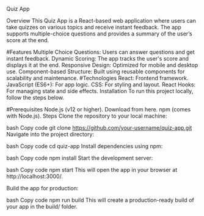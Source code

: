 Quiz App

Overview
This Quiz App is a React-based web application where users can take quizzes on various topics and receive instant feedback. The app supports multiple-choice questions and provides a summary of the user’s score at the end.

#Features
Multiple Choice Questions: Users can answer questions and get instant feedback.
Dynamic Scoring: The app tracks the user's score and displays it at the end.
Responsive Design: Optimized for mobile and desktop use.
Component-based Structure: Built using reusable components for scalability and maintenance.
#Technologies
React: Frontend framework.
JavaScript (ES6+): For app logic.
CSS: For styling and layout.
React Hooks: For managing state and side effects.
Installation
To run this project locally, follow the steps below.

#Prerequisites
Node.js (v12 or higher). Download from here.
npm (comes with Node.js).
Steps
Clone the repository to your local machine:

bash
Copy code
git clone https://github.com/your-username/quiz-app.git
Navigate into the project directory:

bash
Copy code
cd quiz-app
Install dependencies using npm:

bash
Copy code
npm install
Start the development server:

bash
Copy code
npm start
This will open the app in your browser at http://localhost:3000/.

Build the app for production:

bash
Copy code
npm run build
This will create a production-ready build of your app in the build/ folder.
